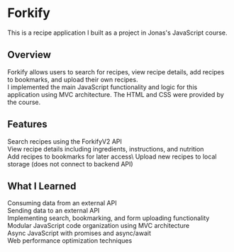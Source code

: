 <h1>Forkify</h1>
This is a recipe application I built as a project in Jonas's JavaScript course.

<h2>Overview</h2>
Forkify allows users to search for recipes, view recipe details, add recipes to bookmarks, and upload their own recipes.<br />
I implemented the main JavaScript functionality and logic for this application using MVC architecture. The HTML and CSS were provided by the course.

<h2>Features</h2>
Search recipes using the ForkifyV2 API<br />
View recipe details including ingredients, instructions, and nutrition<br />
Add recipes to bookmarks for later access\
Upload new recipes to local storage (does not connect to backend API)<br />

<h2>What I Learned</h2>
Consuming data from an external API<br />
Sending data to an external API<br />
Implementing search, bookmarking, and form uploading functionality<br />
Modular JavaScript code organization using MVC architecture<br />
Async JavaScript with promises and async/await<br />
Web performance optimization techniques<br />
